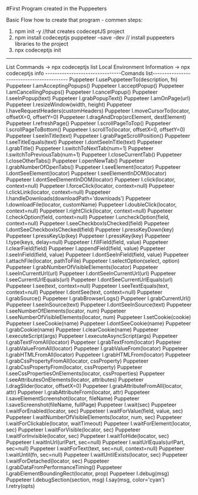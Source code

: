 #First Program created in the Puppeeters


Basic Flow how to create that program - commen steps:

1) npm init -y  //that creates codeceptJS project 
2) npm install codeceptjs puppeteer –save -dev   // install puppeeters libraries to the project
3) npx codeceptjs init


---------------------------
List Commands   -> npx codeceptjs list
Local Environment Information   ->   npx codeceptjs info
--------------------------------Comands list------------------------------------------
Puppeteer I.usePuppeteerTo(description, fn)
 Puppeteer I.amAcceptingPopups()
 Puppeteer I.acceptPopup()
 Puppeteer I.amCancellingPopups()
 Puppeteer I.cancelPopup()
 Puppeteer I.seeInPopup(text)
 Puppeteer I.grabPopupText()
 Puppeteer I.amOnPage(url)
 Puppeteer I.resizeWindow(width, height)
 Puppeteer I.haveRequestHeaders(customHeaders)
 Puppeteer I.moveCursorTo(locator, offsetX=0, offsetY=0)
 Puppeteer I.dragAndDrop(srcElement, destElement)
 Puppeteer I.refreshPage()
 Puppeteer I.scrollPageToTop()
 Puppeteer I.scrollPageToBottom()
 Puppeteer I.scrollTo(locator, offsetX=0, offsetY=0)
 Puppeteer I.seeInTitle(text)
 Puppeteer I.grabPageScrollPosition()
 Puppeteer I.seeTitleEquals(text)
 Puppeteer I.dontSeeInTitle(text)
 Puppeteer I.grabTitle()
 Puppeteer I.switchToNextTab(num=1)
 Puppeteer I.switchToPreviousTab(num=1)
 Puppeteer I.closeCurrentTab()
 Puppeteer I.closeOtherTabs()
 Puppeteer I.openNewTab()
 Puppeteer I.grabNumberOfOpenTabs()
 Puppeteer I.seeElement(locator)
 Puppeteer I.dontSeeElement(locator)
 Puppeteer I.seeElementInDOM(locator)
 Puppeteer I.dontSeeElementInDOM(locator)
 Puppeteer I.click(locator, context=null)
 Puppeteer I.forceClick(locator, context=null)
 Puppeteer I.clickLink(locator, context=null)
 Puppeteer I.handleDownloads(downloadPath='downloads')
 Puppeteer I.downloadFile(locator, customName)
 Puppeteer I.doubleClick(locator, context=null)
 Puppeteer I.rightClick(locator, context=null)
 Puppeteer I.checkOption(field, context=null)
 Puppeteer I.uncheckOption(field, context=null)
 Puppeteer I.seeCheckboxIsChecked(field)
 Puppeteer I.dontSeeCheckboxIsChecked(field)
 Puppeteer I.pressKeyDown(key)
 Puppeteer I.pressKeyUp(key)
 Puppeteer I.pressKey(key)
 Puppeteer I.type(keys, delay=null)
 Puppeteer I.fillField(field, value)
 Puppeteer I.clearField(field)
 Puppeteer I.appendField(field, value)
 Puppeteer I.seeInField(field, value)
 Puppeteer I.dontSeeInField(field, value)
 Puppeteer I.attachFile(locator, pathToFile)
 Puppeteer I.selectOption(select, option)
 Puppeteer I.grabNumberOfVisibleElements(locator)
 Puppeteer I.seeInCurrentUrl(url)
 Puppeteer I.dontSeeInCurrentUrl(url)
 Puppeteer I.seeCurrentUrlEquals(url)
 Puppeteer I.dontSeeCurrentUrlEquals(url)
 Puppeteer I.see(text, context=null)
 Puppeteer I.seeTextEquals(text, context=null)
 Puppeteer I.dontSee(text, context=null)
 Puppeteer I.grabSource()
 Puppeteer I.grabBrowserLogs()
 Puppeteer I.grabCurrentUrl()
 Puppeteer I.seeInSource(text)
 Puppeteer I.dontSeeInSource(text)
 Puppeteer I.seeNumberOfElements(locator, num)
 Puppeteer I.seeNumberOfVisibleElements(locator, num)
 Puppeteer I.setCookie(cookie)
 Puppeteer I.seeCookie(name)
 Puppeteer I.dontSeeCookie(name)
 Puppeteer I.grabCookie(name)
 Puppeteer I.clearCookie(name)
 Puppeteer I.executeScript(args)
 Puppeteer I.executeAsyncScript(args)
 Puppeteer I.grabTextFromAll(locator)
 Puppeteer I.grabTextFrom(locator)
 Puppeteer I.grabValueFromAll(locator)
 Puppeteer I.grabValueFrom(locator)
 Puppeteer I.grabHTMLFromAll(locator)
 Puppeteer I.grabHTMLFrom(locator)
 Puppeteer I.grabCssPropertyFromAll(locator, cssProperty)
 Puppeteer I.grabCssPropertyFrom(locator, cssProperty)
 Puppeteer I.seeCssPropertiesOnElements(locator, cssProperties)
 Puppeteer I.seeAttributesOnElements(locator, attributes)
 Puppeteer I.dragSlider(locator, offsetX=0)
 Puppeteer I.grabAttributeFromAll(locator, attr)
 Puppeteer I.grabAttributeFrom(locator, attr)
 Puppeteer I.saveElementScreenshot(locator, fileName)
 Puppeteer I.saveScreenshot(fileName, fullPage)
 Puppeteer I.wait(sec)
 Puppeteer I.waitForEnabled(locator, sec)
 Puppeteer I.waitForValue(field, value, sec)
 Puppeteer I.waitNumberOfVisibleElements(locator, num, sec)
 Puppeteer I.waitForClickable(locator, waitTimeout)
 Puppeteer I.waitForElement(locator, sec)
 Puppeteer I.waitForVisible(locator, sec)
 Puppeteer I.waitForInvisible(locator, sec)
 Puppeteer I.waitToHide(locator, sec)
 Puppeteer I.waitInUrl(urlPart, sec=null)
 Puppeteer I.waitUrlEquals(urlPart, sec=null)
 Puppeteer I.waitForText(text, sec=null, context=null)
 Puppeteer I.waitUntil(fn, sec=null)
 Puppeteer I.waitUntilExists(locator, sec)
 Puppeteer I.waitForDetached(locator, sec)
 Puppeteer I.grabDataFromPerformanceTiming()
 Puppeteer I.grabElementBoundingRect(locator, prop)
 Puppeteer I.debug(msg)
 Puppeteer I.debugSection(section, msg)
 I.say(msg, color='cyan')
 I.retry(opts)